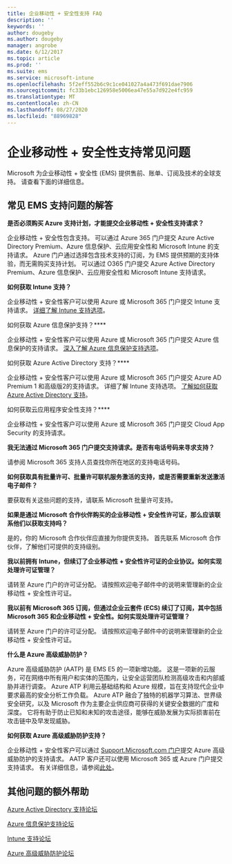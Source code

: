 ```yaml
---
title: 企业移动性 + 安全性支持 FAQ
description: ''
keywords: ''
author: dougeby
ms.author: dougeby
manager: angrobe
ms.date: 6/12/2017
ms.topic: article
ms.prod: ''
ms.suite: ems
ms.service: microsoft-intune
ms.openlocfilehash: 5f2eff552b6c9c1ce041027a4a473f691dae7906
ms.sourcegitcommit: fc33b1ebc126958e5006ea47e55a7d922e4fc959
ms.translationtype: MT
ms.contentlocale: zh-CN
ms.lasthandoff: 08/27/2020
ms.locfileid: "88969828"
---
```

# <a name="enterprise-mobility--security-support-faqs"></a>企业移动性 + 安全性支持常见问题
Microsoft 为企业移动性 + 安全性 (EMS) 提供售前、账单、订阅及技术的全球支持。  请查看下面的详细信息。

## <a name="answers-to-common-ems-support-questions"></a>常见 EMS 支持问题的解答

**是否必须购买 Azure 支持计划，才能提交企业移动性 + 安全性支持请求？**

企业移动性 + 安全性包含支持。 可以通过 Azure 365 门户提交 Azure Active Directory Premium、Azure 信息保护、云应用安全性和 Microsoft Intune 的支持请求。 Azure 门户通过选择包含技术支持的订阅，为 EMS 提供预期的支持体验，而无需购买支持计划。 可以通过 O365 门户提交 Azure Active Directory Premium、Azure 信息保护、云应用安全性和 Microsoft Intune 支持请求。

**如何获取 Intune 支持？**

企业移动性 + 安全性客户可以使用 Azure 或 Microsoft 365 门户提交 Intune 支持请求。 [详细了解 Intune 支持选项](https://docs.microsoft.com/intune/get-support)。

如何获取 Azure 信息保护支持？****

企业移动性 + 安全性客户可以使用 Azure 或 Microsoft 365 门户提交 Azure 信息保护的支持请求。 [深入了解 Azure 信息保护支持选项](https://docs.microsoft.com/information-protection/get-started/information-support#to-contact-microsoft-support)。

如何获取 Azure Active Directory 支持？****

企业移动性 + 安全性客户可以使用 Azure 或 Microsoft 365 门户提交 Azure AD Premium 1 和高级版2的支持请求。 详细了解 Intune 支持选项。 [了解如何获取 Azure Active Directory 支持](https://docs.microsoft.com/azure/active-directory/active-directory-troubleshooting-support-howto)。

如何获取云应用程序安全性支持？****

企业移动性 + 安全性客户可以使用 Azure 或 Microsoft 365 门户提交 Cloud App Security 的支持请求。 

**我无法通过 Microsoft 365 门户提交支持请求。是否有电话号码来寻求支持？**

请参阅 Microsoft 365 支持人员查找你所在地区的支持电话号码。

**如何获取具有批量许可、批量许可联机服务激活的支持，或是否需要重新发送激活电子邮件？**

要获取有关这些问题的支持，请联系 Microsoft 批量许可支持。

 **如果是通过 Microsoft 合作伙伴购买的企业移动性 + 安全性许可证，那么应该联系他们以获取支持吗？**

是的，你的 Microsoft 合作伙伴应直接为你提供支持。 首先联系 Microsoft 合作伙伴，了解他们可提供的支持级别。

**我以前拥有 Intune，但续订了企业移动性 + 安全性许可证的企业协议。如何实现处理许可证管理？**

请转至 Azure 门户的许可证分配。 请按照欢迎电子邮件中的说明来管理新的企业移动性 + 安全性许可证。

**我以前有 Microsoft 365 订阅，但通过企业云套件 (ECS) 续订了订阅，其中包括 Microsoft 365 和企业移动性 + 安全性。如何实现处理许可证管理？**

请转至 Azure 门户的许可证分配。 请按照欢迎电子邮件中的说明来管理新的企业移动性 + 安全性许可证。

**什么是 Azure 高级威胁防护？**

Azure 高级威胁防护 (AATP) 是 EMS E5 的一项新增功能。 这是一项新的云服务，可在网络中所有用户和实体的范围内，让安全运营团队检测高级攻击和内部威胁并进行调查。 Azure ATP 利用云基础结构和 Azure 规模，旨在支持现代企业中要求最高的安全分析工作负载。 Azure ATP 融合了独特的机器学习算法、世界级安全研究，以及 Microsoft 作为主要企业供应商可获得的关键安全数据的广度和深度。 它将有助于防止已知和未知的攻击途径，能够在威胁发展为实际损害前在攻击链中及早发现威胁。

**如何获取 Azure 高级威胁防护支持？**

企业移动性 + 安全性客户可以通过 [Support.Microsoft.com 门户](https://support.microsoft.com)提交 Azure 高级威胁防护的支持请求。 AATP 客户还可以使用 Microsoft 365 或 Azure 门户提交支持请求。  有关详细信息，请参阅[此处](https://techcommunity.microsoft.com/t5/Azure-Advanced-Threat-Protection/bd-p/AzureAdvancedThreatProtection)。

## <a name="additional-help-for-other-questions"></a>其他问题的额外帮助
[Azure Active Directory 支持论坛](https://social.msdn.microsoft.com/forums/home?forum=windowsazuread)

[Azure 信息保护支持论坛](http://www.yammer.com/AskIPTeam)

[Intune 支持论坛](https://social.technet.microsoft.com/forums/windows/home?category=microsoftintune)

[Azure 高级威胁防护论坛](https://techcommunity.microsoft.com/t5/Azure-Advanced-Threat-Protection/bd-p/AzureAdvancedThreatProtection)
